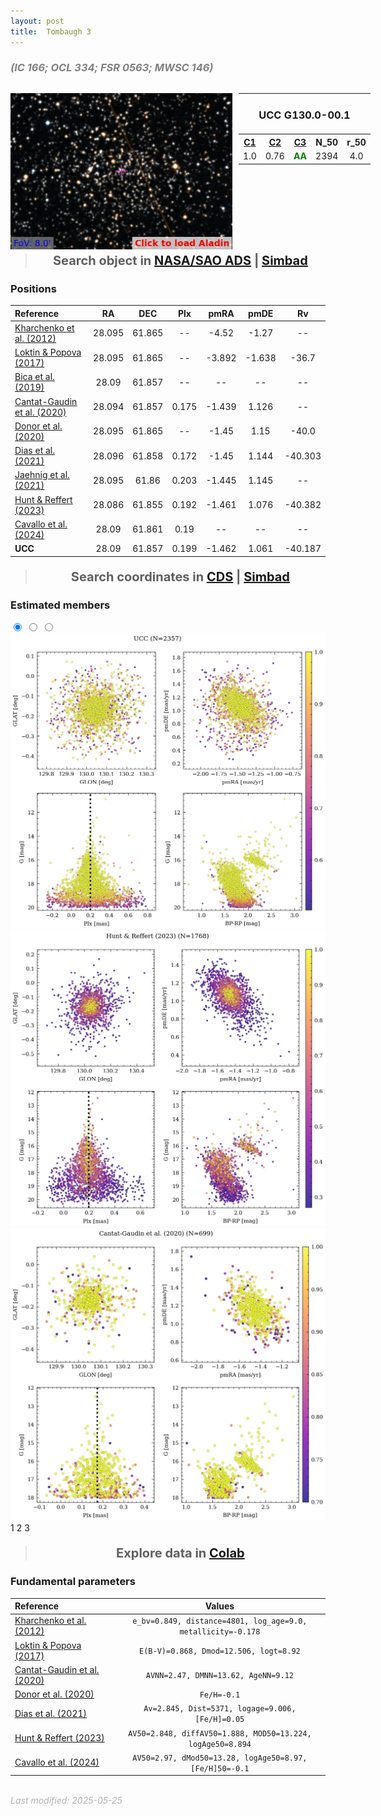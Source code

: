 ```yaml
---
layout: post
title:  Tombaugh 3
---
```

<h3><span style="color: #808080;"><i>(IC 166; OCL 334; FSR 0563; MWSC 146)</i></span></h3><div style="display: flex; justify-content: space-between; width:720px;height:250px">
<div style="text-align: center;">

<!-- Static image + data attributes for FOV and target -->
<img id="aladin_img"
     data-umami-event="aladin_load"
     src="https://raw.githubusercontent.com/ucc23/Q2N/main/plots/tombaugh3_aladin.webp"
     alt="Click to load Aladin Lite" 
     style="width:355px;height:250px; cursor: pointer;"
     data-fov="0.133" 
     data-target="28.09 61.857"/>
<!-- Div to contain Aladin Lite viewer -->
<div id="aladin-lite-div" style="width:355px;height:250px;display:none;"></div>
<!-- Aladin Lite script (will be loaded after the image is clicked) -->
<script src="{{ site.baseurl }}/scripts/aladin_load.js"></script>

</div>
<!-- Left block -->

<table style="text-align: center; width:355px;height:250px;">
  <!-- Row 1 (title) -->
  <tr>
    <td colspan="5"><h3>UCC G130.0-00.1</h3></td>
  </tr>
  <!-- Row 2 -->
  <tr>
    <th><a href="https://ucc.ar/faq#what-are-the-c1-c2-and-c3-parameters" title="Photometric class">C1</a></th>
    <th><a href="https://ucc.ar/faq#what-are-the-c1-c2-and-c3-parameters" title="Density class">C2</a></th>
    <th><a href="https://ucc.ar/faq#what-are-the-c1-c2-and-c3-parameters" title="Combined class">C3</a></th>
    <th><div title="Stars with membership probability >50%">N_50</div></th>
    <th><div title="Radius that contains half the members [arcmin]">r_50</div></th>
  </tr>
  <!-- Row 3 -->
  <tr>
    <td>1.0</td>
    <td>0.76</td>
    <td><span style="color: green; font-weight: bold;">A</span><span style="color: green; font-weight: bold;">A</span></td>
    <td>2394</td>
    <td>4.0</td>
  </tr>
</table>
</div>

> <p style="text-align:center; font-weight: bold; font-size:20px">Search object in <a data-umami-event="nasa_search" href="https://ui.adsabs.harvard.edu/search/q=%20collection%3Aastronomy%20body%3A%22Tombaugh%203%22&sort=date%20desc%2C%20bibcode%20desc&p_=0" target="_blank">NASA/SAO ADS</a> | <a data-umami-event="simbad_search" href="https://simbad.cds.unistra.fr/simbad/sim-id-refs?Ident=tombaugh3" target="_blank">Simbad</a></p>


### Positions

| Reference    | RA    | DEC   | Plx  | pmRA  | pmDE   |  Rv  |
| :---         | :---: | :---: | :---: | :---: | :---: | :---: |
|[Kharchenko et al. (2012)](https://ui.adsabs.harvard.edu/abs/2012A%26A...543A.156K) | 28.095 | 61.865 | -- | -4.52 | -1.27 | -- |
|[Loktin & Popova (2017)](https://ui.adsabs.harvard.edu/abs/2017AstBu..72..257L) | 28.095 | 61.865 | -- | -3.892 | -1.638 | -36.7 |
|[Bica et al. (2019)](https://ui.adsabs.harvard.edu/abs/2019AJ....157...12B) | 28.09 | 61.857 | -- | -- | -- | -- |
|[Cantat-Gaudin et al. (2020)](https://ui.adsabs.harvard.edu/abs/2020A%26A...640A...1C) | 28.094 | 61.857 | 0.175 | -1.439 | 1.126 | -- |
|[Donor et al. (2020)](https://ui.adsabs.harvard.edu/abs/2020AJ....159..199D) | 28.095 | 61.865 | -- | -1.45 | 1.15 | -40.0 |
|[Dias et al. (2021)](https://ui.adsabs.harvard.edu/abs/2021MNRAS.504..356D) | 28.096 | 61.858 | 0.172 | -1.45 | 1.144 | -40.303 |
|[Jaehnig et al. (2021)](https://ui.adsabs.harvard.edu/abs/2021ApJ...923..129J) | 28.095 | 61.86 | 0.203 | -1.445 | 1.145 | -- |
|[Hunt & Reffert (2023)](https://ui.adsabs.harvard.edu/abs/2023A%26A...673A.114H) | 28.086 | 61.855 | 0.192 | -1.461 | 1.076 | -40.382 |
|[Cavallo et al. (2024)](https://ui.adsabs.harvard.edu/abs/2024AJ....167...12C) | 28.09 | 61.861 | 0.19 | -- | -- | -- |
| **UCC** |28.09 | 61.857 | 0.199 | -1.462 | 1.061 | -40.187 |

> <p style="text-align:center; font-weight: bold; font-size:20px">Search coordinates in <a data-umami-event="cds_coord_search" href="https://cdsportal.u-strasbg.fr/?target=28.09,+61.857" target="_blank">CDS</a> | <a data-umami-event="simbad_coord_search" href="https://simbad.cds.unistra.fr/mobile/object_list.html?coord=28.09%2061.857&output=json&radius=5&userEntry=tombaugh3" target="_blank">Simbad</a></p>

### Estimated members

<div class="carousel">
<input type="radio" name="radio-btn" id="slide1" checked>
<input type="radio" name="radio-btn" id="slide2">
<input type="radio" name="radio-btn" id="slide3">
<div class="slides">
<div class="slide">
<a href="https://raw.githubusercontent.com/ucc23/Q2N/main/plots/tombaugh3.webp" target="_blank">
<img src="https://raw.githubusercontent.com/ucc23/Q2N/main/plots/tombaugh3.webp" alt="Tombaugh 3 UCC">
</a>
</div>
<div class="slide">
<a href="https://raw.githubusercontent.com/ucc23/Q2N/main/plots/tombaugh3_HUNT23.webp" target="_blank">
<img src="https://raw.githubusercontent.com/ucc23/Q2N/main/plots/tombaugh3_HUNT23.webp" alt="Tombaugh 3 HUNT23">
</a>
</div>
<div class="slide">
<a href="https://raw.githubusercontent.com/ucc23/Q2N/main/plots/tombaugh3_CANTAT20.webp" target="_blank">
<img src="https://raw.githubusercontent.com/ucc23/Q2N/main/plots/tombaugh3_CANTAT20.webp" alt="Tombaugh 3 CANTAT20">
</a>
</div>
</div>
<div class="indicators">
<label for="slide1">1</label>
<label for="slide2">2</label>
<label for="slide3">3</label>
</div>
</div>


> <p style="text-align:center; font-weight: bold; font-size:20px">Explore data in <a data-umami-event="colab" href="https://colab.research.google.com/github/ucc23/ucc/blob/main/assets/notebook.ipynb" target="_blank">Colab</a></p>


### Fundamental parameters

| Reference |  Values |
| :---         |     :---:      |
| [Kharchenko et al. (2012)](https://ui.adsabs.harvard.edu/abs/2012A%26A...543A.156K) | `e_bv=0.849, distance=4801, log_age=9.0, metallicity=-0.178` |
| [Loktin & Popova (2017)](https://ui.adsabs.harvard.edu/abs/2017AstBu..72..257L) | `E(B-V)=0.868, Dmod=12.506, logt=8.92` |
| [Cantat-Gaudin et al. (2020)](https://ui.adsabs.harvard.edu/abs/2020A%26A...640A...1C) | `AVNN=2.47, DMNN=13.62, AgeNN=9.12` |
| [Donor et al. (2020)](https://ui.adsabs.harvard.edu/abs/2020AJ....159..199D) | `Fe/H=-0.1` |
| [Dias et al. (2021)](https://ui.adsabs.harvard.edu/abs/2021MNRAS.504..356D) | `Av=2.845, Dist=5371, logage=9.006, [Fe/H]=0.05` |
| [Hunt & Reffert (2023)](https://ui.adsabs.harvard.edu/abs/2023A%26A...673A.114H) | `AV50=2.848, diffAV50=1.888, MOD50=13.224, logAge50=8.894` |
| [Cavallo et al. (2024)](https://ui.adsabs.harvard.edu/abs/2024AJ....167...12C) | `AV50=2.97, dMod50=13.28, logAge50=8.97, [Fe/H]50=-0.1` |

<br>
<font color="b3b1b1"><i>Last modified: 2025-05-25</i></font>
